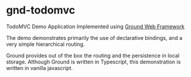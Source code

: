 gnd-todomvc
===========

TodoMVC Demo Application Implemented using [Ground Web Framework](http://gnd.io)

The demo demonstrates primarily the use of declarative bindings, and a very simple hierarchical routing.

Ground provides out of the box the routing and the persistence in local storage.
Although Ground is written in Typescript, this demonstration is written in vanilla javascript.



